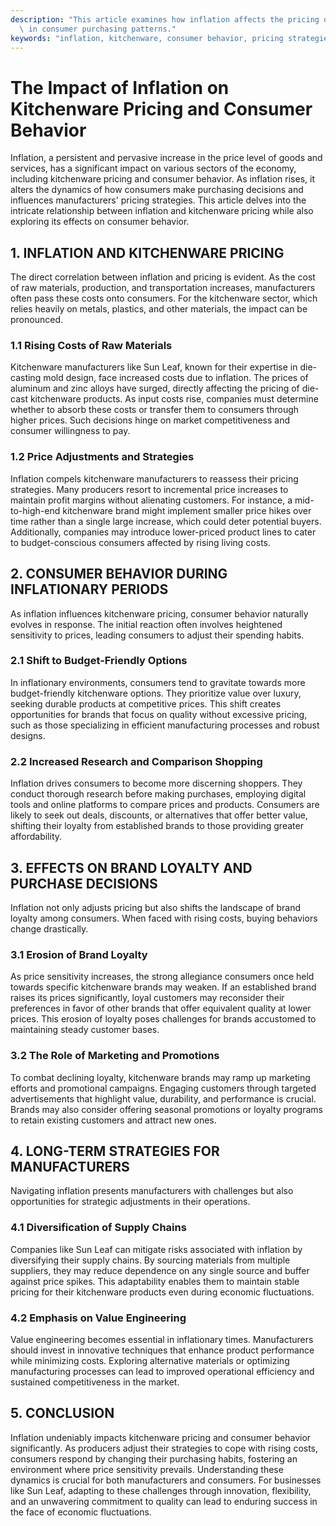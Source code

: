 ```yaml
---
description: "This article examines how inflation affects the pricing of kitchenware and changes\
  \ in consumer purchasing patterns."
keywords: "inflation, kitchenware, consumer behavior, pricing strategies"
---
```

# The Impact of Inflation on Kitchenware Pricing and Consumer Behavior

Inflation, a persistent and pervasive increase in the price level of goods and services, has a significant impact on various sectors of the economy, including kitchenware pricing and consumer behavior. As inflation rises, it alters the dynamics of how consumers make purchasing decisions and influences manufacturers' pricing strategies. This article delves into the intricate relationship between inflation and kitchenware pricing while also exploring its effects on consumer behavior.

## 1. INFLATION AND KITCHENWARE PRICING

The direct correlation between inflation and pricing is evident. As the cost of raw materials, production, and transportation increases, manufacturers often pass these costs onto consumers. For the kitchenware sector, which relies heavily on metals, plastics, and other materials, the impact can be pronounced.

### 1.1 Rising Costs of Raw Materials

Kitchenware manufacturers like Sun Leaf, known for their expertise in die-casting mold design, face increased costs due to inflation. The prices of aluminum and zinc alloys have surged, directly affecting the pricing of die-cast kitchenware products. As input costs rise, companies must determine whether to absorb these costs or transfer them to consumers through higher prices. Such decisions hinge on market competitiveness and consumer willingness to pay.

### 1.2 Price Adjustments and Strategies

Inflation compels kitchenware manufacturers to reassess their pricing strategies. Many producers resort to incremental price increases to maintain profit margins without alienating customers. For instance, a mid-to-high-end kitchenware brand might implement smaller price hikes over time rather than a single large increase, which could deter potential buyers. Additionally, companies may introduce lower-priced product lines to cater to budget-conscious consumers affected by rising living costs.

## 2. CONSUMER BEHAVIOR DURING INFLATIONARY PERIODS

As inflation influences kitchenware pricing, consumer behavior naturally evolves in response. The initial reaction often involves heightened sensitivity to prices, leading consumers to adjust their spending habits.

### 2.1 Shift to Budget-Friendly Options

In inflationary environments, consumers tend to gravitate towards more budget-friendly kitchenware options. They prioritize value over luxury, seeking durable products at competitive prices. This shift creates opportunities for brands that focus on quality without excessive pricing, such as those specializing in efficient manufacturing processes and robust designs.

### 2.2 Increased Research and Comparison Shopping

Inflation drives consumers to become more discerning shoppers. They conduct thorough research before making purchases, employing digital tools and online platforms to compare prices and products. Consumers are likely to seek out deals, discounts, or alternatives that offer better value, shifting their loyalty from established brands to those providing greater affordability.

## 3. EFFECTS ON BRAND LOYALTY AND PURCHASE DECISIONS

Inflation not only adjusts pricing but also shifts the landscape of brand loyalty among consumers. When faced with rising costs, buying behaviors change drastically.

### 3.1 Erosion of Brand Loyalty

As price sensitivity increases, the strong allegiance consumers once held towards specific kitchenware brands may weaken. If an established brand raises its prices significantly, loyal customers may reconsider their preferences in favor of other brands that offer equivalent quality at lower prices. This erosion of loyalty poses challenges for brands accustomed to maintaining steady customer bases.

### 3.2 The Role of Marketing and Promotions

To combat declining loyalty, kitchenware brands may ramp up marketing efforts and promotional campaigns. Engaging customers through targeted advertisements that highlight value, durability, and performance is crucial. Brands may also consider offering seasonal promotions or loyalty programs to retain existing customers and attract new ones.

## 4. LONG-TERM STRATEGIES FOR MANUFACTURERS

Navigating inflation presents manufacturers with challenges but also opportunities for strategic adjustments in their operations.

### 4.1 Diversification of Supply Chains

Companies like Sun Leaf can mitigate risks associated with inflation by diversifying their supply chains. By sourcing materials from multiple suppliers, they may reduce dependence on any single source and buffer against price spikes. This adaptability enables them to maintain stable pricing for their kitchenware products even during economic fluctuations.

### 4.2 Emphasis on Value Engineering

Value engineering becomes essential in inflationary times. Manufacturers should invest in innovative techniques that enhance product performance while minimizing costs. Exploring alternative materials or optimizing manufacturing processes can lead to improved operational efficiency and sustained competitiveness in the market.

## 5. CONCLUSION

Inflation undeniably impacts kitchenware pricing and consumer behavior significantly. As producers adjust their strategies to cope with rising costs, consumers respond by changing their purchasing habits, fostering an environment where price sensitivity prevails. Understanding these dynamics is crucial for both manufacturers and consumers. For businesses like Sun Leaf, adapting to these challenges through innovation, flexibility, and an unwavering commitment to quality can lead to enduring success in the face of economic fluctuations.
